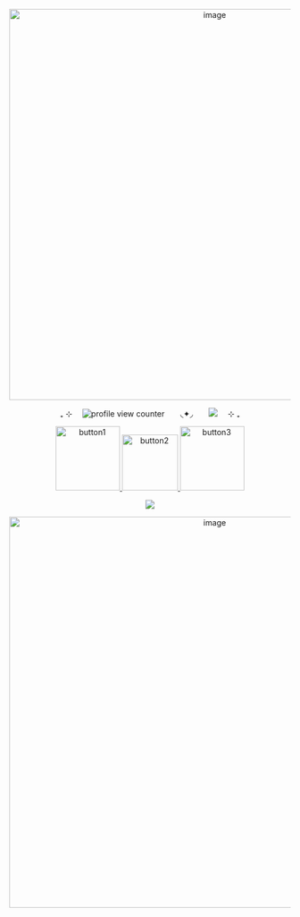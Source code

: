 <p align="center">
<img width="720" height="700" alt="image" src="https://github.com/user-attachments/assets/6ab8f6d1-989a-44b6-9c31-49dceb609855" />
</p>

 <p align="center">
  ₊ ⊹ ⠀ <img src="https://komarev.com/ghpvc/?username=luuvbite&color=FF418D&label=stargazers" alt="profile view counter"> ⠀⠀ ◟✦◞ ⠀⠀ <img src="https://img.shields.io/badge/sweet_like-cinnamon-FF418D" /> ⠀ ⊹ ₊
</p>


<p align="center">
  <a href="https://luuvbite.straw.page/">
    <img src="https://github.com/user-attachments/assets/43e0942c-0b81-4be5-965c-bd3005e99254" alt="button1" width="115" style="display:inline-block;">
  </a>
  <a href="https://rentry.co/luuvbite">
    <img src="https://github.com/user-attachments/assets/921eca03-979a-45be-a020-fa3940bee593" alt="button2" width="100" style="display:inline-block;">
  </a>
  <a href="https://luuvbite.atabook.org/">
    <img src="https://github.com/user-attachments/assets/39681076-0bdd-4c51-a993-be4fb1e95ba2" alt="button3" width="115" style="display:inline-block;">
  </a>
</p>


 <p align="center">
<img src="https://img.shields.io/badge/-alone_in_my_dream_room,_i_want_to_love_you-FF418D" />
</p>


<p align="center">
<img width="720" height="700" alt="image" src="https://github.com/user-attachments/assets/973cddc5-a886-4ab8-b4ec-150d16302b8a" />
</p>
